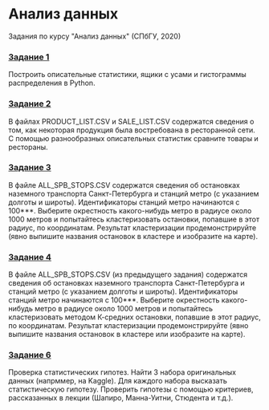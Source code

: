 # Анализ данных

Задания по курсу "Анализ данных" (СПбГУ, 2020)

### [Задание 1](task_1/school_result.ipynb)
Построить описательные статистики, ящики с усами и гистограммы распределения в Python.

### [Задание 2](task_2/product_list.ipynb)
В файлах PRODUCT_LIST.CSV и SALE_LIST.CSV содержатся сведения о том, как некоторая продукция была востребована в ресторанной сети. С помощью разнообразных описательных статистик сравните товары и рестораны.

### [Задание 3](https://nbviewer.org/github/paulinemnl/spbu_data_analysis/blob/main/task_3/sub_stop.ipynb)
В файле ALL_SPB_STOPS.CSV содержатся сведения об остановках наземного транспорта Санкт-Петербурга и станций метро (с указанием долготы и широты). Идентификаторы станций метро начинаются с 100***.
Выберите окрестность какого-нибудь метро в радиусе около 1000 метров и попытайтесь кластеризовать остановки, попавшие в этот радиус, по координатам. Результат кластеризации продемонстрируйте (явно выпишите названия остановок в кластере и изобразите на карте).

### [Задание 4](https://nbviewer.org/github/paulinemnl/spbu_data_analysis/blob/main/task_4/sub_stop_kmeans.ipynb)
В файле ALL_SPB_STOPS.CSV (из предыдущего задания) содержатся сведения об остановках наземного транспорта Санкт-Петербурга и станций метро (с указанием долготы и широты). Идентификаторы станций метро начинаются с 100***. Выберите окрестность какого-нибудь метро в радиусе около 1000 метров и попытайтесь кластеризовать методом К-средних остановки, попавшие в этот радиус, по координатам. Результат кластеризации продемонстрируйте (явно выпишите названия остановок в кластере или изобразите на карте).

### [Задание 6](task_6/stat_hypothesis_test.ipynb)
Проверка статистических гипотез. Найти 3 набора оригинальных данных (напрммер, на Kaggle). Для каждого набора высказать статистическую гипотезу. Проверить гипотезы с помощью критериев, рассказанных в лекции (Шапиро, Манна-Уитни, Стюдента и т.д.).